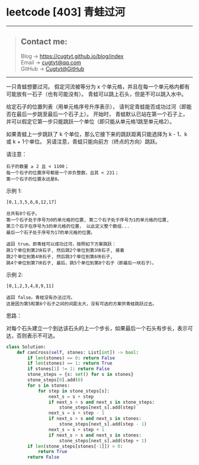# leetcode [403] 青蛙过河

---
> ## Contact me:
> Blog -> <https://cugtyt.github.io/blog/index>  
> Email -> <cugtyt@qq.com>  
> GitHub -> [Cugtyt@GitHub](https://github.com/Cugtyt)

---

一只青蛙想要过河。 假定河流被等分为 x 个单元格，并且在每一个单元格内都有可能放有一石子（也有可能没有）。 青蛙可以跳上石头，但是不可以跳入水中。

给定石子的位置列表（用单元格序号升序表示）， 请判定青蛙能否成功过河（即能否在最后一步跳至最后一个石子上）。 开始时， 青蛙默认已站在第一个石子上，并可以假定它第一步只能跳跃一个单位（即只能从单元格1跳至单元格2）。

如果青蛙上一步跳跃了 k 个单位，那么它接下来的跳跃距离只能选择为 k - 1、k 或 k + 1个单位。 另请注意，青蛙只能向前方（终点的方向）跳跃。

请注意：
```
石子的数量 ≥ 2 且 < 1100；
每一个石子的位置序号都是一个非负整数，且其 < 231；
第一个石子的位置永远是0。
```

示例 1:
```
[0,1,3,5,6,8,12,17]

总共有8个石子。
第一个石子处于序号为0的单元格的位置, 第二个石子处于序号为1的单元格的位置,
第三个石子在序号为3的单元格的位置， 以此定义整个数组...
最后一个石子处于序号为17的单元格的位置。

返回 true。即青蛙可以成功过河，按照如下方案跳跃： 
跳1个单位到第2块石子, 然后跳2个单位到第3块石子, 接着 
跳2个单位到第4块石子, 然后跳3个单位到第6块石子, 
跳4个单位到第7块石子, 最后，跳5个单位到第8个石子（即最后一块石子）。
```

示例 2:
```
[0,1,2,3,4,8,9,11]

返回 false。青蛙没有办法过河。 
这是因为第5和第6个石子之间的间距太大，没有可选的方案供青蛙跳跃过去。
```

思路：

对每个石头建立一个到达该石头的上一个步长，如果最后一个石头有步长，表示可达，否则表示不可达。

``` python
class Solution:
    def canCross(self, stones: List[int]) -> bool:
        if len(stones) == 0: return False
        if len(stones) == 1: return True
        if stones[1] != 1: return False
        stone_steps = {s: set() for s in stones}
        stone_steps[0].add(0)
        for s in stones:
            for step in stone_steps[s]:
                next_s = s + step
                if next_s > s and next_s in stone_steps:
                    stone_steps[next_s].add(step)
                next_s = s + step - 1
                if next_s > s and next_s in stones:
                    stone_steps[next_s].add(step - 1)
                next_s = s + step + 1
                if next_s > s and next_s in stones:
                    stone_steps[next_s].add(step + 1)
        if len(stone_steps[stones[-1]]) > 0:
            return True
        return False
```